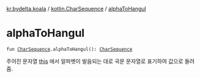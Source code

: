 [kr.bydelta.koala](../index.md) / [kotlin.CharSequence](index.md) / [alphaToHangul](./alpha-to-hangul.md)

# alphaToHangul

`fun `[`CharSequence`](https://kotlinlang.org/api/latest/jvm/stdlib/kotlin/-char-sequence/index.html)`.alphaToHangul(): `[`CharSequence`](https://kotlinlang.org/api/latest/jvm/stdlib/kotlin/-char-sequence/index.html)

주어진 문자열 [this](alpha-to-hangul/-this-.md) 에서 알파벳이 발음되는 대로 국문 문자열로 표기하여 값으로 돌려줌.

